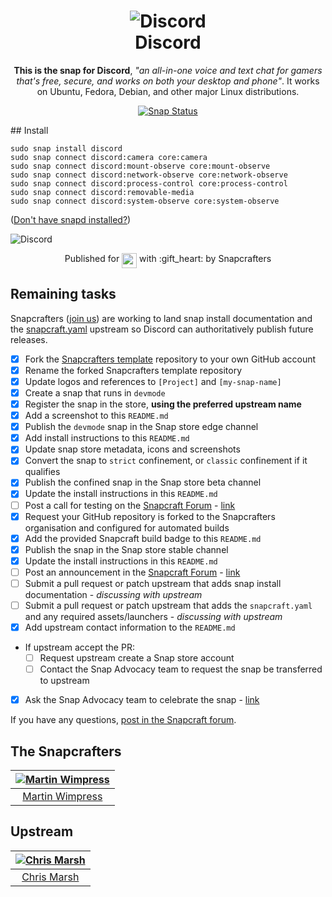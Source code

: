 <h1 align="center">
  <img src="https://discordapp.com/assets/2c21aeda16de354ba5334551a883b481.png" alt="Discord">
  <br />
  Discord
</h1>

<p align="center"><b>This is the snap for Discord</b>, <i>"an all-in-one voice
and text chat for gamers that's free, secure, and works on both your desktop
and phone"</i>. It works on Ubuntu, Fedora, Debian, and other major Linux
distributions.</p>
<p align="center">
<a href="https://build.snapcraft.io/badge/YamiYukiSenpai/discord.svg"><img src="https://build.snapcraft.io/badge/snapcrafters/discord.svg" alt="Snap Status"></a>
</p>
## Install

    sudo snap install discord
    sudo snap connect discord:camera core:camera
    sudo snap connect discord:mount-observe core:mount-observe
    sudo snap connect discord:network-observe core:network-observe
    sudo snap connect discord:process-control core:process-control
    sudo snap connect discord:removable-media
    sudo snap connect discord:system-observe core:system-observe

([Don't have snapd installed?](https://snapcraft.io/docs/core/install))

![Discord](screenshot.png?raw=true "Discord")

<p align="center">Published for <img src="http://anything.codes/slack-emoji-for-techies/emoji/tux.png" align="top" width="24" /> with :gift_heart: by Snapcrafters</p>

## Remaining tasks

Snapcrafters ([join us](https://forum.snapcraft.io/t/join-snapcrafters/1325)) are working to land snap install documentation and the [snapcraft.yaml](https://github.com/snapcrafters/discord/blob/master/snap/snapcraft.yaml) upstream so Discord can authoritatively publish future releases.

  - [x] Fork the [Snapcrafters template](https://github.com/snapcrafters/fork-and-rename-me) repository to your own GitHub account
  - [x] Rename the forked Snapcrafters template repository
  - [x] Update logos and references to `[Project]` and `[my-snap-name]`
  - [x] Create a snap that runs in `devmode`
  - [x] Register the snap in the store, **using the preferred upstream name**
  - [x] Add a screenshot to this `README.md`
  - [x] Publish the `devmode` snap in the Snap store edge channel
  - [x] Add install instructions to this `README.md`
  - [x] Update snap store metadata, icons and screenshots
  - [x] Convert the snap to `strict` confinement, or `classic` confinement if it qualifies
  - [x] Publish the confined snap in the Snap store beta channel
  - [x] Update the install instructions in this `README.md`
  - [ ] Post a call for testing on the [Snapcraft Forum](https://forum.snapcraft.io) - [link]()
  - [x] Request your GitHub repository is forked to the Snapcrafters organisation and configured for automated builds
  - [x] Add the provided Snapcraft build badge to this `README.md`
  - [x] Publish the snap in the Snap store stable channel
  - [x] Update the install instructions in this `README.md`
  - [ ] Post an announcement in the [Snapcraft Forum](https://forum.snapcraft.io) - [link]()
  - [ ] Submit a pull request or patch upstream that adds snap install documentation - *discussing with upstream*
  - [ ] Submit a pull request or patch upstream that adds the `snapcraft.yaml` and any required assets/launchers - *discussing with upstream*
  - [x] Add upstream contact information to the `README.md`
  - If upstream accept the PR:
    - [ ] Request upstream create a Snap store account
    - [ ] Contact the Snap Advocacy team to request the snap be transferred to upstream
  - [x] Ask the Snap Advocacy team to celebrate the snap - [link](https://insights.ubuntu.com/2017/05/04/discord-is-now-available-as-a-snap-for-ubuntu-and-other-distributions/)

If you have any questions, [post in the Snapcraft forum](https://forum.snapcraft.io).

## The Snapcrafters

| [![Martin Wimpress](http://gravatar.com/avatar/ce95823a37d9ffa2e65a31cc60a2c42a/?s=128)](https://github.com/flexiondotorg/) |
| :---: |
| [Martin Wimpress](https://github.com/flexiondotorg/) |

## Upstream

| [![Chris Marsh](http://gravatar.com/avatar/288010bc9def7b7a1c68f417583407e9?s=128)](https://github.com/crmarsh) |
| :---: |
| [Chris Marsh](https://github.com/crmarsh) |

